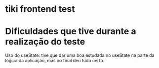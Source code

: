 # tiki frontend test

# Dificuldades que tive durante a realização do teste

<p>
    Uso do useState: tive  que dar uma boa estudada no useState na parte da lógica da aplicação, mas no final deu tudo certo.
<p>